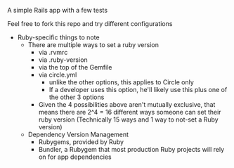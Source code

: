 A simple Rails app with a few tests

Feel free to fork this repo and try different configurations

* Ruby-specific things to note
  * There are multiple ways to set a ruby version
    * via .rvmrc
    * via .ruby-version
    * via the top of the Gemfile
    * via circle.yml
      * unlike the other options, this applies to Circle only
      * If a developer uses this option, he'll likely use this plus one of the
        other 3 options
    * Given the 4 possibilities above aren't mutually exclusive, that means
      there are 2^4 = 16 different ways someone can set their ruby version
      (Technically 15 ways and 1 way to not-set a Ruby version)
  * Dependency Version Management
    * Rubygems, provided by Ruby
    * Bundler, a Rubygem that most production Ruby projects will rely on for
      app dependencies
